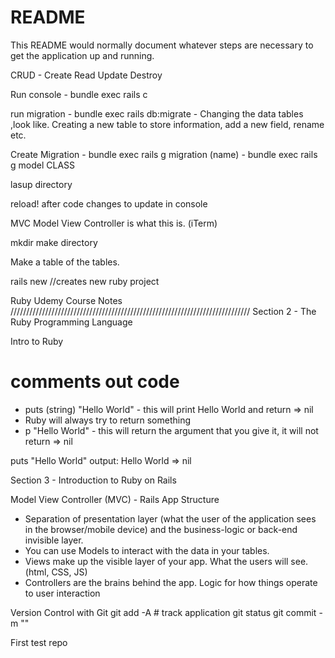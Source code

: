 # README
This README would normally document whatever steps are necessary to get the
application up and running.

CRUD - Create Read Update Destroy 

Run console - bundle exec rails c 

run migration - bundle exec rails db:migrate - Changing the data tables ,look like. Creating a new table to store information, add a new field, rename etc. 

Create Migration - bundle exec rails g migration (name) - bundle exec rails g model CLASS

lasup directory


reload! after code changes to update in console

MVC Model View Controller is what this is. (iTerm)

mkdir make directory 

Make a table of the tables. 

rails new  //creates new ruby project

Ruby Udemy Course Notes 
////////////////////////////////////////////////////////////////////////////
Section 2 - The Ruby Programming Language 

Intro to Ruby 
# comments out code
- puts (string) "Hello World" - this will print Hello World and return => nil 
- Ruby will always try to return something 
- p "Hello World" - this will return the argument that you give it, it will not return => nil 

puts "Hello World" 
output: Hello World
         => nil 

Section 3 - Introduction to Ruby on Rails 

Model View Controller (MVC) - Rails App Structure 
- Separation of presentation layer (what the user of the application sees in the browser/mobile device) and the business-logic or back-end invisible layer. 
- You can use Models to interact with the data in your tables.
- Views make up the visible layer of your app. What the users will see. (html, CSS, JS) 
- Controllers are the brains behind the app. Logic for how things operate to user interaction 

Version Control with Git 
git add -A # track application
git status 
git commit -m ""

First test repo 
